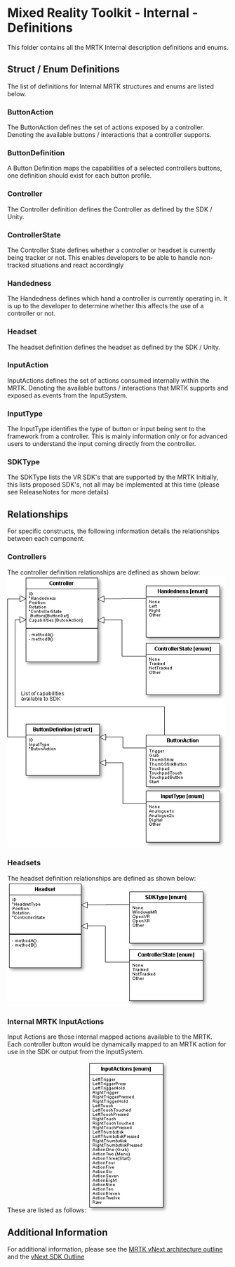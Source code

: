 # Mixed Reality Toolkit - Internal - Definitions

This folder contains all the MRTK Internal description definitions and enums.

## Struct / Enum Definitions

The list of definitions for Internal MRTK structures and enums are listed below.


### ButtonAction

The ButtonAction defines the set of actions exposed by a controller.
Denoting the available buttons / interactions that a controller supports.

### ButtonDefinition

A Button Definition maps the capabilities of a selected controllers buttons, one definition should exist for each button profile.

### Controller

The Controller definition defines the Controller as defined by the SDK / Unity.

### ControllerState

The Controller State defines whether a controller or headset is currently being tracker or not.
This enables developers to be able to handle non-tracked situations and react accordingly

### Handedness

The Handedness defines which hand a controller is currently operating in.
It is up to the developer to determine whether this affects the use of a controller or not.

### Headset

The headset definition defines the headset as defined by the SDK / Unity.

### InputAction

InputActions defines the set of actions consumed internally within the MRTK.
Denoting the available buttons / interactions that MRTK supports and exposed as events from the InputSystem.

### InputType

The InputType identifies the type of button or input being sent to the framework from a controller.
This is mainly information only or for advanced users to understand the input coming directly from the controller.

### SDKType

The SDKType lists the VR SDK's that are supported by the MRTK
Initially, this lists proposed SDK's, not all may be implemented at this time (please see ReleaseNotes for more details)

## Relationships

For specific constructs, the following information details the relationships between each component.

### Controllers

The controller definition relationships are defined as shown below:
![](/External/ReadMeImages/MRTK-ControllerDiagram.png)

### Headsets

The headset definition relationships are defined as shown below:
![](/External/ReadMeImages/MRTK-HeadsetDefinition.png)

### Internal MRTK InputActions

Input Actions are those internal mapped actions available to the MRTK.  Each controller button would be dynamically mapped to an MRTK action for use in the SDK or output from the InputSystem.

These are listed as follows:
![](/External/ReadMeImages/MRTK-InputActions.png)

## Additional Information

For additional information, please see the [MRTK vNext architecture outline](/MRTK-vNext.md) and the [vNext SDK Outline](/MRTK-SDK.md)